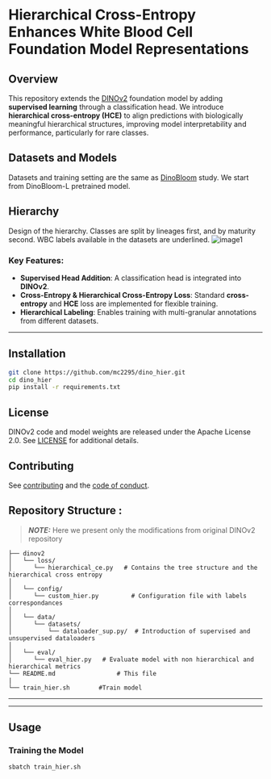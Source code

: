 # Hierarchical Cross-Entropy Enhances White Blood Cell Foundation Model Representations

## Overview
This repository extends the [DINOv2](https://github.com/facebookresearch/dinov2) foundation model by adding **supervised learning** through a classification head. We introduce **hierarchical cross-entropy (HCE)** to align predictions with biologically meaningful hierarchical structures, improving model interpretability and performance, particularly for rare classes.

## Datasets and Models
Datasets and training setting are the same as [DinoBloom](https://github.com/marrlab/DinoBloom) study. We start from DinoBloom-L pretrained model.

## Hierarchy

Design of the hierarchy. Classes are split by lineages first, and by maturity second. WBC labels available in the datasets are underlined.
![image1](https://github.com/user-attachments/assets/3c6ec692-73fa-4eb7-b95d-bc0e93c9e16e)


### Key Features:
- **Supervised Head Addition**: A classification head is integrated into **DINOv2**.
- **Cross-Entropy & Hierarchical Cross-Entropy Loss**: Standard **cross-entropy** and **HCE** loss are implemented for flexible training.
- **Hierarchical Labeling**: Enables training with multi-granular annotations from different datasets.


---
## Installation
```bash
git clone https://github.com/mc2295/dino_hier.git
cd dino_hier
pip install -r requirements.txt
```
## License

DINOv2 code and model weights are released under the Apache License 2.0. See [LICENSE](LICENSE) for additional details.

## Contributing

See [contributing](CONTRIBUTING.md) and the [code of conduct](CODE_OF_CONDUCT.md).


## Repository Structure : 

> **_NOTE:_** Here we present only the modifications from original DINOv2 repository 


```
├── dinov2
│   └── loss/
│      └── hierarchical_ce.py   # Contains the tree structure and the hierarchical cross entropy
│
│   └── config/
│      └── custom_hier.py         # Configuration file with labels correspondances
│
│   └── data/
│      └── datasets/
│          └── dataloader_sup.py/  # Introduction of supervised and unsupervised dataloaders  
│
│   └── eval/
│      └── eval_hier.py   # Evaluate model with non hierarchical and hierarchical metrics
└── README.md                 # This file
|
└── train_hier.sh        #Train model
```

---

---
## Usage
### Training the Model
```
sbatch train_hier.sh
```

